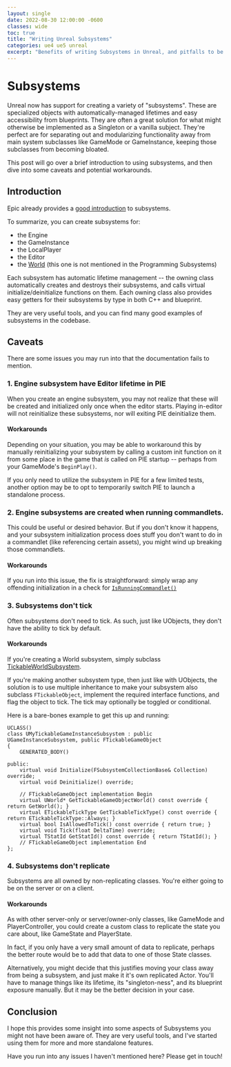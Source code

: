 ```yaml
---
layout: single
date: 2022-08-30 12:00:00 -0600
classes: wide
toc: true
title: "Writing Unreal Subsystems"
categories: ue4 ue5 unreal
excerpt: "Benefits of writing Subsystems in Unreal, and pitfalls to be aware of."
---
```


# Subsystems

Unreal now has support for creating a variety of "subsystems". These are specialized objects with automatically-managed lifetimes and easy accessibility from blueprints. They are often a great solution for what might otherwise be implemented as a Singleton or a vanilla subject. They're perfect are for separating out and modularizing functionality away from main system subclasses like GameMode or GameInstance, keeping those subclasses from becoming bloated.

This post will go over a brief introduction to using subsystems, and then dive into some caveats and potential workarounds. 

## Introduction

Epic already provides a [good introduction](https://docs.unrealengine.com/4.26/en-US/ProgrammingAndScripting/Subsystems/) to subsystems.

To summarize, you can create subsystems for:
- the Engine
- the GameInstance
- the LocalPlayer
- the Editor
- the [World](https://docs.unrealengine.com/4.27/en-US/API/Runtime/Engine/Subsystems/UWorldSubsystem/) (this one is not mentioned in the Programming Subsystems)

Each subsystem has automatic lifetime management -- the owning class automatically creates and destroys their subsystems, and calls virtual initialize/deinitialize functions on them. Each owning class also provides easy getters for their subsystems by type in both C++ and blueprint. 

They are very useful tools, and you can find many good examples of subsystems in the codebase.

## Caveats

There are some issues you may run into that the documentation fails to mention.

### 1. Engine subsystem have Editor lifetime in PIE

When you create an engine subsystem, you may not realize that these will be created and initialized only once when the editor starts. Playing in-editor will not reinitialize these subsystems, nor will exiting PIE deinitialize them. 

#### Workarounds

Depending on your situation, you may be able to workaround this by manually reinitializing your subsystem by calling a custom init function on it from some place in the game that _is_ called on PIE startup -- perhaps from your GameMode's `BeginPlay()`.

If you only need to utilize the subsystem in PIE for a few limited tests, another option may be to opt to temporarily switch PIE to launch a standalone process. 

### 2. Engine subsystems are created when running commandlets.

This could be useful or desired behavior. But if you don't know it happens, and your subsystem initialization process does stuff you don't want to do in a commandlet (like referencing certain assets), you might wind up breaking those commandlets.

#### Workarounds

If you run into this issue, the fix is straightforward: simply wrap any offending initialization in a check for [`IsRunningCommandlet()`](https://docs.unrealengine.com/4.27/en-US/API/Runtime/Core/IsRunningCommandlet/`)

### 3. Subsystems don't tick

Often subsystems don't need to tick. As such, just like UObjects, they don't have the ability to tick by default.

#### Workarounds

If you're creating a World subsystem, simply subclass [TickableWorldSubsystem](https://docs.unrealengine.com/4.27/en-US/API/Runtime/Engine/Subsystems/UTickableWorldSubsystem/).

If you're making another subsystem type, then just like with UObjects, the solution is to use multiple inheritance to make your subsystem also subclass `FTickableObject`, implement the required interface functions, and flag the object to tick. The tick may optionally be toggled or conditional.

Here is a bare-bones example to get this up and running:

```
UCLASS()
class UMyTickableGameInstanceSubsystem : public UGameInstanceSubsystem, public FTickableGameObject
{
	GENERATED_BODY()

public:
	virtual void Initialize(FSubsystemCollectionBase& Collection) override;
	virtual void Deinitialize() override;

	// FTickableGameObject implementation Begin
	virtual UWorld* GetTickableGameObjectWorld() const override { return GetWorld(); }
	virtual ETickableTickType GetTickableTickType() const override { return ETickableTickType::Always; }
	virtual bool IsAllowedToTick() const override { return true; }
	virtual void Tick(float DeltaTime) override;
	virtual TStatId GetStatId() const override { return TStatId(); }
	// FTickableGameObject implementation End
};
```

### 4. Subsystems don't replicate

Subsystems are all owned by non-replicating classes. You're either going to be on the server or on a client.

#### Workarounds

As with other server-only or server/owner-only classes, like GameMode and PlayerController, you could create a custom class to replicate the state you care about, like GameState and PlayerState.

In fact, if you only have a very small amount of data to replicate, perhaps the better route would be to add that data to one of those State classes. 

Alternatively, you might decide that this justifies moving your class away from being a subsystem, and just make it it's own replicated Actor. You'll have to manage things like its lifetime, its "singleton-ness", and its blueprint exposure manually. But it may be the better decision in your case.

## Conclusion

I hope this provides some insight into some aspects of Subsystems you might not have been aware of. They are very useful tools, and I've started using them for more and more standalone features.

Have you run into any issues I haven't mentioned here? Please get in touch!